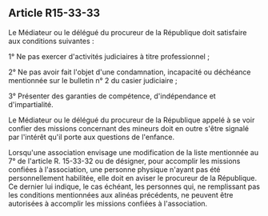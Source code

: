 Article R15-33-33
----
Le Médiateur ou le délégué du procureur de la République doit satisfaire aux
conditions suivantes :

1° Ne pas exercer d'activités judiciaires à titre professionnel ;

2° Ne pas avoir fait l'objet d'une condamnation, incapacité ou déchéance
mentionnée sur le bulletin n° 2 du casier judiciaire ;

3° Présenter des garanties de compétence, d'indépendance et d'impartialité.

Le Médiateur ou le délégué du procureur de la République appelé à se voir
confier des missions concernant des mineurs doit en outre s'être signalé par
l'intérêt qu'il porte aux questions de l'enfance.

Lorsqu'une association envisage une modification de la liste mentionnée au 7° de
l'article R. 15-33-32 ou de désigner, pour accomplir les missions confiées à
l'association, une personne physique n'ayant pas été personnellement habilitée,
elle doit en aviser le procureur de la République. Ce dernier lui indique, le
cas échéant, les personnes qui, ne remplissant pas les conditions mentionnées
aux alinéas précédents, ne peuvent être autorisées à accomplir les missions
confiées à l'association.
